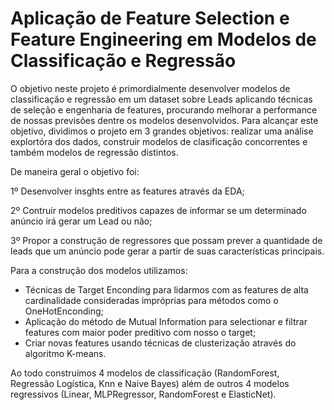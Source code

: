 # Aplicação de Feature Selection e Feature Engineering em Modelos de Classificação e Regressão

O objetivo neste projeto é primordialmente desenvolver modelos de classificação e regressão em um dataset sobre Leads aplicando técnicas de seleção e engenharia de features, procurando melhorar a performance de nossas previsões dentre os modelos desenvolvidos. Para alcançar este objetivo, dividimos o projeto em 3 grandes objetivos:
realizar uma análise explortóra dos dados, construir modelos de clasificação concorrentes e também modelos de regressão distintos.

De maneira geral o objetivo foi:

1º Desenvolver insghts entre as features através da EDA;

2º Contruir modelos preditivos capazes de informar se um determinado anúncio irá gerar um Lead ou não;

3º Propor a construção de regressores que possam prever a quantidade de leads que um anúncio pode gerar a partir de suas características principais.

Para a construção dos modelos utilizamos:
 - Técnicas de Target Enconding para lidarmos com as features de alta cardinalidade consideradas impróprias para métodos como o OneHotEnconding;
 - Aplicação do método de Mutual Information para selectionar e filtrar features com maior poder preditivo com nosso o target;
 - Criar novas features usando técnicas de clusterização através do algoritmo K-means.

Ao todo construímos 4 modelos de classificação (RandomForest, Regressão Logística, Knn e Naive Bayes) além de outros 4 modelos regressivos (Linear, MLPRegressor, RandomForest e ElasticNet).
